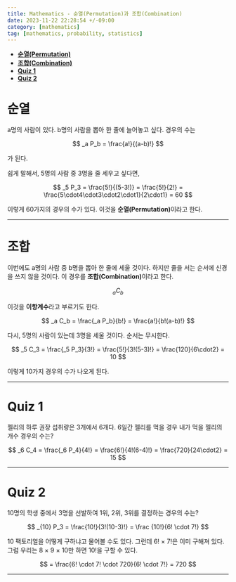 ```yaml
---
title: Mathematics - 순열(Permutation)과 조합(Combination)
date: 2023-11-22 22:28:54 +/-09:00
category: [mathematics]
tag: [mathematics, probability, statistics]
---
```


- [**순열(Permutation)**](#순열)
- [**조합(Combination)**](#조합)
- [**Quiz 1**](#quiz-1)
- [**Quiz 2**](#quiz-2)

# **순열**

a명의 사람이 있다. b명의 사람을 뽑아 한 줄에 늘어놓고 싶다. 경우의 수는

$$ _a P_b = \frac{a!}{(a-b)!} $$

가 된다.

쉽게 말해서, 5명의 사람 중 3명을 줄 세우고 싶다면,

$$ _5 P_3 = \frac{5!}{(5-3!)} = \frac{5!}{2!} = \frac{5\cdot4\cdot3\cdot2\cdot1}{2\cdot1} = 60 $$

이렇게 60가지의 경우의 수가 있다. 이것을 <b>순열(Permutation)</b>이라고 한다.

---

# **조합**

이번에도 a명의 사람 중 b명을 뽑아 한 줄에 세울 것이다. 하지만 줄을 서는 순서에 신경을 쓰지 않을 것이다.
이 경우를 <b>조합(Combination)</b>이라고 한다.

$$ _a C_b $$

이것을 <b>이항계수</b>라고 부르기도 한다.

$$  _a C_b = \frac{_a P_b}{b!} = \frac{a!}{b!(a-b)!} $$

다시, 5명의 사람이 있는데 3명을 세울 것이다. 순서는 무시한다.

$$  _5 C_3 = \frac{_5 P_3}{3!} = \frac{5!}{3!(5-3)!} = \frac{120}{6\cdot2} = 10 $$

이렇게 10가지 경우의 수가 나오게 된다.

---

# **Quiz 1**

젤리의 하루 권장 섭취량은 3개에서 6개다. 6일간 젤리를 먹을 경우 내가 먹을 젤리의 개수 경우의 수는?

$$ _6 C_4 = \frac{_6 P_4}{4!} = \frac{6!}{4!(6-4)!} = \frac{720}{24\cdot2} = 15 $$

---

# **Quiz 2**

10명의 학생 중에서 3명을 선발하여 1위, 2위, 3위를 결정하는 경우의 수는?

$$ _{10} P_3 = \frac{10!}{3!(10-3)!} = \frac {10!}{6! \cdot 7!} $$

10 팩토리얼을 어떻게 구하냐고 물어볼 수도 있다. 그런데 6! × 7!은 이미 구해져 있다.
그럼 우리는 8 × 9 × 10만 하면 10!을 구할 수 있다.

$$ = \frac{6! \cdot 7! \cdot 720}{6! \cdot 7!} = 720 $$

---